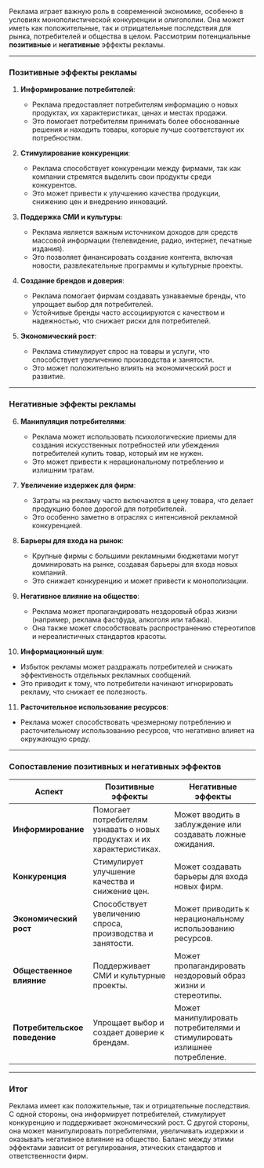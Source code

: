 Реклама играет важную роль в современной экономике, особенно в условиях монополистической конкуренции и олигополии. Она может иметь как положительные, так и отрицательные последствия для рынка, потребителей и общества в целом. Рассмотрим потенциальные **позитивные** и **негативные** эффекты рекламы.

---

### **Позитивные эффекты рекламы**

1. **Информирование потребителей**:
   - Реклама предоставляет потребителям информацию о новых продуктах, их характеристиках, ценах и местах продажи.
   - Это помогает потребителям принимать более обоснованные решения и находить товары, которые лучше соответствуют их потребностям.

2. **Стимулирование конкуренции**:
   - Реклама способствует конкуренции между фирмами, так как компании стремятся выделить свои продукты среди конкурентов.
   - Это может привести к улучшению качества продукции, снижению цен и внедрению инноваций.

3. **Поддержка СМИ и культуры**:
   - Реклама является важным источником доходов для средств массовой информации (телевидение, радио, интернет, печатные издания).
   - Это позволяет финансировать создание контента, включая новости, развлекательные программы и культурные проекты.

4. **Создание брендов и доверия**:
   - Реклама помогает фирмам создавать узнаваемые бренды, что упрощает выбор для потребителей.
   - Устойчивые бренды часто ассоциируются с качеством и надежностью, что снижает риски для потребителей.

5. **Экономический рост**:
   - Реклама стимулирует спрос на товары и услуги, что способствует увеличению производства и занятости.
   - Это может положительно влиять на экономический рост и развитие.

---

### **Негативные эффекты рекламы**

6. **Манипуляция потребителями**:
   - Реклама может использовать психологические приемы для создания искусственных потребностей или убеждения потребителей купить товар, который им не нужен.
   - Это может привести к нерациональному потреблению и излишним тратам.

7. **Увеличение издержек для фирм**:
   - Затраты на рекламу часто включаются в цену товара, что делает продукцию более дорогой для потребителей.
   - Это особенно заметно в отраслях с интенсивной рекламной конкуренцией.

8. **Барьеры для входа на рынок**:
   - Крупные фирмы с большими рекламными бюджетами могут доминировать на рынке, создавая барьеры для входа новых компаний.
   - Это снижает конкуренцию и может привести к монополизации.

9. **Негативное влияние на общество**:
   - Реклама может пропагандировать нездоровый образ жизни (например, реклама фастфуда, алкоголя или табака).
   - Она также может способствовать распространению стереотипов и нереалистичных стандартов красоты.

10. **Информационный шум**:
   - Избыток рекламы может раздражать потребителей и снижать эффективность отдельных рекламных сообщений.
   - Это приводит к тому, что потребители начинают игнорировать рекламу, что снижает ее полезность.

11. **Расточительное использование ресурсов**:
   - Реклама может способствовать чрезмерному потреблению и расточительному использованию ресурсов, что негативно влияет на окружающую среду.

---

### **Сопоставление позитивных и негативных эффектов**

| **Аспект**               | **Позитивные эффекты**                                                                 | **Негативные эффекты**                                                          |
|--------------------------|---------------------------------------------------------------------------------------|---------------------------------------------------------------------------------|
| **Информирование**        | Помогает потребителям узнавать о новых продуктах и их характеристиках.                | Может вводить в заблуждение или создавать ложные ожидания.                      |
| **Конкуренция**           | Стимулирует улучшение качества и снижение цен.                                        | Может создавать барьеры для входа новых фирм.                                   |
| **Экономический рост**    | Способствует увеличению спроса, производства и занятости.                             | Может приводить к нерациональному использованию ресурсов.                       |
| **Общественное влияние**  | Поддерживает СМИ и культурные проекты.                                                | Может пропагандировать нездоровый образ жизни и стереотипы.                     |
| **Потребительское поведение** | Упрощает выбор и создает доверие к брендам.                                      | Может манипулировать потребителями и стимулировать излишнее потребление.        |

---

### **Итог**
Реклама имеет как положительные, так и отрицательные последствия. С одной стороны, она информирует потребителей, стимулирует конкуренцию и поддерживает экономический рост. С другой стороны, она может манипулировать потребителями, увеличивать издержки и оказывать негативное влияние на общество. Баланс между этими эффектами зависит от регулирования, этических стандартов и ответственности фирм.